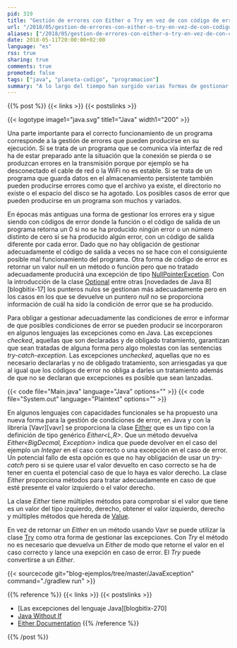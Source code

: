 ```yaml
---
pid: 319
title: "Gestión de errores con Either o Try en vez de con código de error, null, Optional, checked exception o unchecked exception"
url: "/2018/05/gestion-de-errores-con-either-o-try-en-vez-de-con-codigo-de-error-null-optional-checked-exception-o-unchecked-exception/"
aliases: ["/2018/05/gestion-de-errores-con-either-o-try-en-vez-de-con-codigo-de-error-null-pptional-checked-exception-o-unchecked-exception/", "/2018/05/gestion-de-errores-con-either-en-vez-de-con-codigo-de-error-null-pptional-checked-exception-o-unchecked-exception/"]
date: 2018-05-11T20:00:00+02:00
language: "es"
rss: true
sharing: true
comments: true
promoted: false
tags: ["java", "planeta-codigo", "programacion"]
summary: "A lo largo del tiempo han surgido varias formas de gestionar las excepciones. En C hace muchos años eran con códigos de error, en Java se incorporaron en el lenguaje las excepciones _checked_ o _uncheked_ o la nueva clase Optional en Java cada una con sus ventajas y y algunas deficiencias. Más recientemente usando un tipo tal que _Either<L,R>_ son otra forma para el tratamiento de errores sobre las opciones anteriores."
---
```


{{% post %}}
{{< links >}}
{{< postslinks >}}

{{< logotype image1="java.svg" title1="Java" width1="200" >}}

Una parte importante para el correcto funcionamiento de un programa corresponde a la gestión de errores que pueden producirse en su ejecución. Si se trata de un programa que se comunica vía interfaz de red ha de estar preparado ante la situación que la conexión se pierda o se produzcan errores en la transmisión porque por ejemplo se ha desconectado el cable de red o la WiFi no es estable. Si se trata de un programa que guarda datos en el almacenamiento persistente también pueden producirse errores como que el archivo ya existe, el directorio no existe o el espacio del disco se ha agotado. Los posibles casos de error que pueden producirse en un programa son muchos y variados.

En épocas más antiguas una forma de gestionar los errores era y sigue siendo con códigos de error donde la función o el código de salida de un programa retorna un 0 si no se ha producido ningún error o un número distinto de cero si se ha producido algún error, con un código de salida diferente por cada error. Dado que no hay obligación de gestionar adecuadamente el código de salida a veces no se hace con el consiguiente posible mal funcionamiento del programa. Otra forma de código de error es retornar un valor _null_ en un método o función pero que no tratado adecuadamente producirá una excepción de tipo [NullPointerExcetion](https://docs.oracle.com/javase/10/docs/api/java/lang/NullPointerException.html). Con la introducción de la clase [Optional](https://docs.oracle.com/javase/10/docs/api/java/util/Optional.html) entre otras [novedades de Java 8][blogbitix-17] los punteros nulos se gestionan más adecuadamente pero en los casos en los que se devuelve un puntero _null_ no se proporciona información de cuál ha sido la condición de error que se ha producido.

Para obligar a gestionar adecuadamente las condiciones de error e informar de que posibles condiciones de error se pueden producir se incorporaron en algunos lenguajes las excepciones como en Java. Las excepciones _checked_, aquellas que son declaradas y de obligado tratamiento, garantizan que sean tratadas de alguna forma pero algo molestas con las sentencias _try-catch-exception_. Las excepciones _unchecked_, aquellas que no es necesario declararlas y no de obligado tratamiento, son arriesgadas ya que al igual que los códigos de error no obliga a darles un tratamiento además de que no se declaran que excepciones es posible que sean lanzadas.

{{< code file="Main.java" language="Java" options="" >}}
{{< code file="System.out" language="Plaintext" options="" >}}

En algunos lenguajes con capacidades funcionales se ha propuesto una nueva forma para la gestión de condiciones de error, en Java y con la librería [Vavr][vavr] se proporciona la clase [Either](http://static.javadoc.io/io.vavr/vavr/0.9.2/io/vavr/control/Either.html) que es un tipo con la definición de tipo genérico _Either\<L,R\>_. Que un método devuelva _Either<BigDecmal, Exception>_ indica que puede devolver en el caso del ejemplo un _Integer_ en el caso correcto o una excepción en el caso de error. Un potencial fallo de esta opción es que no hay obligación de usar un _try-catch_ pero si se quiere usar el valor devuelto en caso correcto se ha de tener en cuenta el potencial caso de que lo haya es valor derecho. La clase _Either_ proporciona métodos para tratar adecuadamente en caso de que esté presente el valor izquierdo o el valor derecho.

La clase _Either_ tiene múltiples métodos para comprobar si el valor que tiene es un valor del tipo izquierdo, derecho, obtener el valor izquierdo, derecho y múltiples métodos que hereda de [Value](http://static.javadoc.io/io.vavr/vavr/0.9.2/io/vavr/Value.html).

En vez de retornar un _Either_ en un método usando Vavr se puede utilizar la clase [Try](https://static.javadoc.io/io.vavr/vavr/0.9.2/io/vavr/control/Try.html) como otra forma de gestionar las excepciones. Con _Try_ el método no es necesario que devuelva un _Either_ de modo que retorne el valor en el caso correcto y lance una exepción en caso de error. El _Try_ puede convertirse a un _Either_.

{{< sourcecode git="blog-ejemplos/tree/master/JavaException" command="./gradlew run" >}}

{{% reference %}}
{{< links >}}
{{< postslinks >}}
* [Las excepciones del lenguaje Java][blogbitix-270]
* [Java Without If](http://ashtonkemerling.com/blog/2017/01/26/java-without-if/)
* [Either Documentation](http://www.vavr.io/vavr-docs/#_either)
{{% /reference %}}

{{% /post %}}
